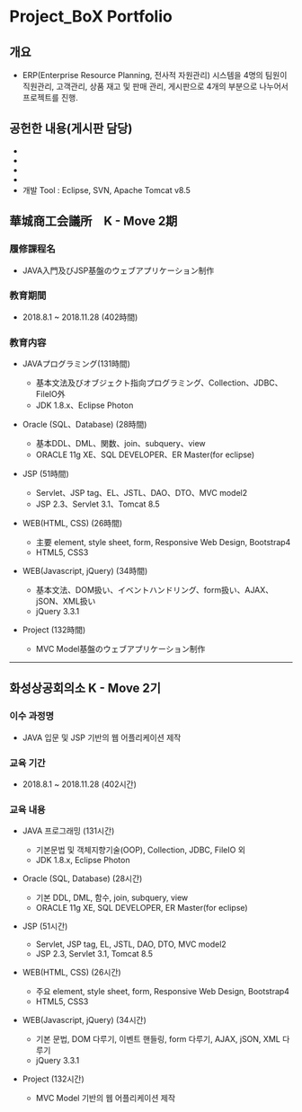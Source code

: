 # Project_BoX Portfolio

## 개요
* ERP(Enterprise Resource Planning, 전사적 자원관리) 시스템을 4명의 팀원이 직원관리, 고객관리, 상품 재고 및 판매 관리, 게시판으로 4개의 부분으로 나누어서 프로젝트를 진행. 

## 공헌한 내용(게시판 담당)
* 
* 
* 
* 
* 개발 Tool : Eclipse, SVN, Apache Tomcat v8.5


## 華城商工会議所　K - Move 2期 

### 履修課程名
* JAVA入門及びJSP基盤のウェブアプリケーション制作

### 教育期間
* 2018.8.1 ~ 2018.11.28 (402時間)

### 教育内容
* JAVAプログラミング(131時間)
  - 基本文法及びオブジェクト指向プログラミング、Collection、JDBC、FileIO外
  - JDK 1.8.x、Eclipse Photon

* Oracle (SQL、Database) (28時間)
  - 基本DDL、DML、関数、join、subquery、view
  - ORACLE 11g XE、SQL DEVELOPER、ER Master(for eclipse)

* JSP (51時間)
  - Servlet、JSP tag、EL、JSTL、DAO、DTO、MVC model2
  - JSP 2.3、Servlet 3.1、Tomcat 8.5

* WEB(HTML, CSS) (26時間)
  - 主要 element, style sheet, form, Responsive Web Design, Bootstrap4
  - HTML5, CSS3

* WEB(Javascript, jQuery) (34時間)
  - 基本文法、DOM扱い、イベントハンドリング、form扱い、AJAX、jSON、XML扱い
  - jQuery 3.3.1
  
* Project (132時間)
  - MVC Model基盤のウェブアプリケーション制作







*************


## 화성상공회의소 K - Move 2기

### 이수 과정명
* JAVA 입문 및 JSP 기반의 웹 어플리케이션 제작

### 교육 기간
* 2018.8.1 ~ 2018.11.28 (402시간)

### 교육 내용
* JAVA 프로그래밍 (131시간)
  - 기본문법 및 객체지향기술(OOP), Collection, JDBC, FileIO 외
  - JDK 1.8.x, Eclipse Photon

* Oracle (SQL, Database) (28시간)
  - 기본 DDL, DML, 함수, join, subquery, view
  - ORACLE 11g XE, SQL DEVELOPER, ER Master(for eclipse)

* JSP (51시간)
  - Servlet, JSP tag, EL, JSTL, DAO, DTO, MVC model2
  - JSP 2.3, Servlet 3.1, Tomcat 8.5

* WEB(HTML, CSS) (26시간)
  - 주요 element, style sheet, form, Responsive Web Design, Bootstrap4
  - HTML5, CSS3

* WEB(Javascript, jQuery) (34시간)
  - 기본 문법, DOM 다루기, 이벤트 핸들링, form 다루기, AJAX, jSON, XML 다루기
  - jQuery 3.3.1
  
* Project (132시간)
  - MVC Model 기반의 웹 어플리케이션 제작
